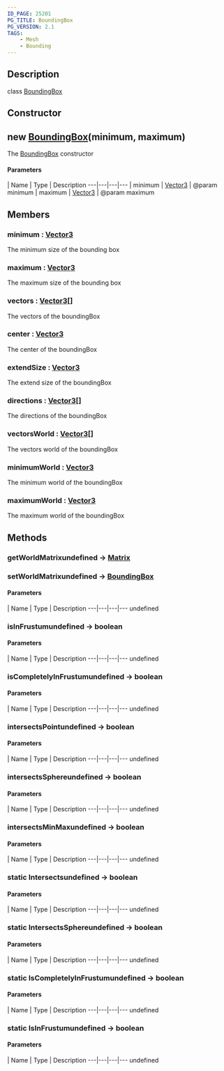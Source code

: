 ```yaml
---
ID_PAGE: 25201
PG_TITLE: BoundingBox
PG_VERSION: 2.1
TAGS:
    - Mesh
    - Bounding
---
```

## Description

class [BoundingBox](/classes/2.4/BoundingBox)



## Constructor

## new [BoundingBox](/classes/2.4/BoundingBox)(minimum, maximum)

The [BoundingBox](/classes/2.4/BoundingBox) constructor

#### Parameters
 | Name | Type | Description
---|---|---|---
 | minimum | [Vector3](/classes/2.4/Vector3) |    @param minimum
 | maximum | [Vector3](/classes/2.4/Vector3) |    @param maximum
## Members

### minimum : [Vector3](/classes/2.4/Vector3)

The minimum size of the bounding box

### maximum : [Vector3](/classes/2.4/Vector3)

The maximum size of the bounding box

### vectors : [Vector3](/classes/2.4/Vector3)[]

The vectors of the boundingBox

### center : [Vector3](/classes/2.4/Vector3)

The center of the boundingBox

### extendSize : [Vector3](/classes/2.4/Vector3)

The extend size of the boundingBox

### directions : [Vector3](/classes/2.4/Vector3)[]

The directions of the boundingBox

### vectorsWorld : [Vector3](/classes/2.4/Vector3)[]

The vectors world of the boundingBox

### minimumWorld : [Vector3](/classes/2.4/Vector3)

The minimum world of the boundingBox

### maximumWorld : [Vector3](/classes/2.4/Vector3)

The maximum world of the boundingBox

## Methods

### getWorldMatrixundefined &rarr; [Matrix](/classes/2.4/Matrix)


### setWorldMatrixundefined &rarr; [BoundingBox](/classes/2.4/BoundingBox)



#### Parameters
 | Name | Type | Description
---|---|---|---
undefined
### isInFrustumundefined &rarr; boolean



#### Parameters
 | Name | Type | Description
---|---|---|---
undefined
### isCompletelyInFrustumundefined &rarr; boolean



#### Parameters
 | Name | Type | Description
---|---|---|---
undefined
### intersectsPointundefined &rarr; boolean



#### Parameters
 | Name | Type | Description
---|---|---|---
undefined
### intersectsSphereundefined &rarr; boolean



#### Parameters
 | Name | Type | Description
---|---|---|---
undefined
### intersectsMinMaxundefined &rarr; boolean



#### Parameters
 | Name | Type | Description
---|---|---|---
undefined
### static Intersectsundefined &rarr; boolean



#### Parameters
 | Name | Type | Description
---|---|---|---
undefined
### static IntersectsSphereundefined &rarr; boolean



#### Parameters
 | Name | Type | Description
---|---|---|---
undefined
### static IsCompletelyInFrustumundefined &rarr; boolean



#### Parameters
 | Name | Type | Description
---|---|---|---
undefined
### static IsInFrustumundefined &rarr; boolean



#### Parameters
 | Name | Type | Description
---|---|---|---
undefined

